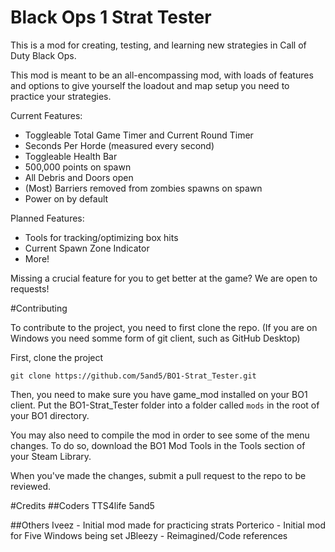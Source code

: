 # Black Ops 1 Strat Tester 

This is a mod for creating, testing, and learning new strategies in Call of Duty Black Ops. 

This mod is meant to be an all-encompassing mod, with loads of features and options to give yourself the loadout and map setup you need to practice your strategies.

Current Features:
- Toggleable Total Game Timer and Current Round Timer
- Seconds Per Horde (measured every second)
- Toggleable Health Bar
- 500,000 points on spawn
- All Debris and Doors open 
- (Most) Barriers removed from zombies spawns on spawn
- Power on by default

Planned Features:
- Tools for tracking/optimizing box hits
- Current Spawn Zone Indicator
- More!

Missing a crucial feature for you to get better at the game? We are open to requests!

#Contributing

To contribute to the project, you need to first clone the repo. (If you are on Windows you need somme form of git client, such as GitHub Desktop)

First, clone the project 

```git clone https://github.com/5and5/BO1-Strat_Tester.git```

Then, you need to make sure you have game_mod installed on your BO1 client. Put the BO1-Strat_Tester folder into a folder called `mods` in the root of your BO1 directory.

You may also need to compile the mod in order to see some of the menu changes. To do so, download the BO1 Mod Tools in the Tools section of your Steam Library.

When you've made the changes, submit a pull request to the repo to be reviewed.

#Credits
##Coders
TTS4life
5and5

##Others
Iveez - Initial mod made for practicing strats
Porterico - Initial mod for Five Windows being set
JBleezy - Reimagined/Code references
